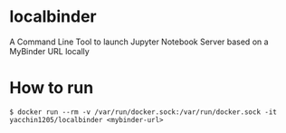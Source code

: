 # localbinder

A Command Line Tool to launch Jupyter Notebook Server based on a MyBinder URL locally

# How to run

```
$ docker run --rm -v /var/run/docker.sock:/var/run/docker.sock -it yacchin1205/localbinder <mybinder-url>
```
